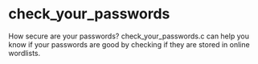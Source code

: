 # check_your_passwords

How secure are your passwords? 
check_your_passwords.c can help you know if your passwords are good by checking if they are stored in online wordlists.
